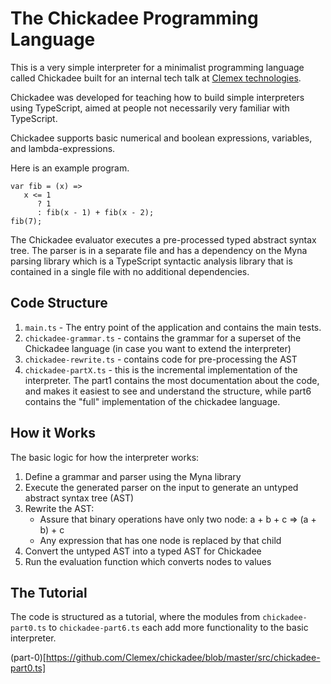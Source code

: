 # The Chickadee Programming Language 

This is a very simple interpreter for a minimalist programming language called Chickadee built for an internal tech talk at [Clemex technologies](http://www.clemex.com).

Chickadee was developed for teaching how to build simple interpreters using TypeScript, aimed at people not necessarily very familiar with TypeScript. 

Chickadee supports basic numerical and boolean expressions, variables, and lambda-expressions.

Here is an example program. 

```
var fib = (x) => 
   x <= 1 
      ? 1 
      : fib(x - 1) + fib(x - 2); 
fib(7);
```

The Chickadee evaluator executes a pre-processed typed abstract syntax tree. The parser is in a separate file and has a dependency on the Myna parsing library which is a TypeScript syntactic analysis library that is contained in a single file with no additional dependencies.

## Code Structure 

1. `main.ts` - The entry point of the application and contains the main tests. 
1. `chickadee-grammar.ts` - contains the grammar for a superset of the Chickadee language (in case you want to extend the interpreter) 
1. `chickadee-rewrite.ts` - contains code for pre-processing the AST 
1. `chickadee-partX.ts` - this is the incremental implementation of the interpreter. The part1 contains the most documentation
    about the code, and makes it easiest to see and understand the structure, while part6 contains the "full" implementation of the chickadee language.     

## How it Works 

The basic logic for how the interpreter works: 

1. Define a grammar and parser using the Myna library 
2. Execute the generated parser on the input to generate an untyped abstract syntax tree (AST) 
3. Rewrite the AST: 
    * Assure that binary operations have only two node: a + b + c => (a + b) + c
    * Any expression that has one node is replaced by that child
4. Convert the untyped AST into a typed AST for Chickadee
5. Run the evaluation function which converts nodes to values

## The Tutorial

The code is structured as a tutorial, where the modules from `chickadee-part0.ts` to `chickadee-part6.ts` each add more functionality to the basic interpreter. 

(part-0)[https://github.com/Clemex/chickadee/blob/master/src/chickadee-part0.ts]
